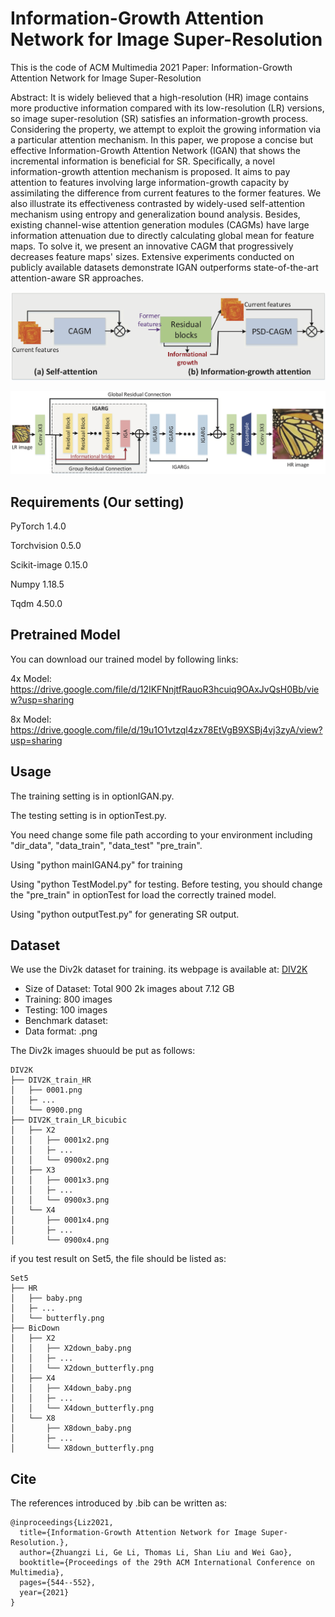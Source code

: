 # Information-Growth Attention Network for Image Super-Resolution


This is the code of ACM Multimedia 2021 Paper: Information-Growth Attention Network for Image Super-Resolution

Abstract:
It is widely believed that a high-resolution (HR) image contains more productive information compared with its low-resolution (LR) versions, so image super-resolution (SR) satisfies an information-growth process. Considering the property, we attempt to exploit the growing information via a particular attention mechanism. In this paper, we propose a concise but effective Information-Growth Attention Network (IGAN) that shows the incremental information is beneficial for SR. Specifically, a novel information-growth attention mechanism is proposed. It aims to pay attention to features involving large information-growth capacity by assimilating the difference from current features to the former features. We also illustrate its effectiveness contrasted by widely-used self-attention mechanism using entropy and generalization bound analysis. Besides, existing channel-wise attention generation modules (CAGMs) have large information attenuation due to directly calculating global mean for feature maps. To solve it, we present an innovative CAGM that progressively decreases feature maps' sizes. Extensive experiments conducted on publicly available datasets demonstrate IGAN outperforms state-of-the-art attention-aware SR approaches.

![image](https://github.com/lizhuangzi/IGAN/blob/main/Fig/11.png)

![image](https://github.com/lizhuangzi/IGAN/blob/main/Fig/Framework.png)


## Requirements (Our setting)

PyTorch 1.4.0

Torchvision 0.5.0

Scikit-image 0.15.0

Numpy 1.18.5

Tqdm 4.50.0



## Pretrained Model
You can download our trained model by following links:

4x Model: https://drive.google.com/file/d/12IKFNnjtfRauoR3hcuiq9OAxJvQsH0Bb/view?usp=sharing

8x Model: https://drive.google.com/file/d/19u1O1vtzql4zx78EtVgB9XSBj4vj3zyA/view?usp=sharing



## Usage

The training setting is in optionIGAN.py.

The testing setting is in optionTest.py.

You need change some file path according to your environment including "dir_data", "data_train", "data_test" "pre_train".

Using "python mainIGAN4.py" for training

Using "python TestModel.py" for testing. Before testing, you should change the "pre_train" in optionTest for load the correctly trained model.

Using "python outputTest.py" for generating SR output.

## Dataset

We use the Div2k dataset for training. its webpage is available at: [DIV2K](https://data.vision.ee.ethz.ch/cvl/DIV2K/)

* Size of Dataset: Total 900 2k images about 7.12 GB
* Training: 800 images
* Testing: 100 images
* Benchmark dataset:
* Data format: .png

The Div2k images shuould be put as follows:
```
DIV2K
├── DIV2K_train_HR
│   ├── 0001.png
│   ├─ ...
│   └── 0900.png
├── DIV2K_train_LR_bicubic
│   ├── X2
│   │   ├── 0001x2.png
│   │   ├─ ...
│   │   └── 0900x2.png
│   ├── X3
│   │   ├── 0001x3.png
│   │   ├─ ...
│   │   └── 0900x3.png
│   └── X4
│       ├── 0001x4.png
│       ├─ ...
│       └── 0900x4.png
```

if you test result on Set5, the file should be listed as:

```
Set5
├── HR
│   ├── baby.png
│   ├─ ...
│   └── butterfly.png
├── BicDown
│   ├── X2
│   │   ├── X2down_baby.png
│   │   ├─ ...
│   │   └── X2down_butterfly.png
│   ├── X4
│   │   ├── X4down_baby.png
│   │   ├─ ...
│   │   └── X4down_butterfly.png
│   └── X8
│       ├── X8down_baby.png
│       ├─ ...
│       └── X8down_butterfly.png
```

## Cite

The references introduced by .bib can be written as:

```
@inproceedings{Liz2021,
  title={Information-Growth Attention Network for Image Super-Resolution.},
  author={Zhuangzi Li, Ge Li, Thomas Li, Shan Liu and Wei Gao},
  booktitle={Proceedings of the 29th ACM International Conference on Multimedia},
  pages={544--552},
  year={2021}
}
```
